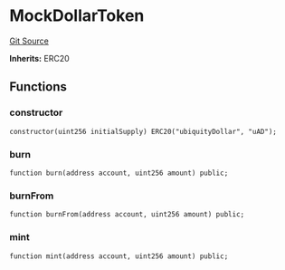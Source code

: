 # MockDollarToken
[Git Source](https://github.com/ubiquity/ubiquity-dollar/blob/ccc689b8b816039996240d21714a491a27963d57/packages/contracts/src/dollar/mocks/MockDollarToken.sol)

**Inherits:**
ERC20


## Functions
### constructor


```solidity
constructor(uint256 initialSupply) ERC20("ubiquityDollar", "uAD");
```

### burn


```solidity
function burn(address account, uint256 amount) public;
```

### burnFrom


```solidity
function burnFrom(address account, uint256 amount) public;
```

### mint


```solidity
function mint(address account, uint256 amount) public;
```

